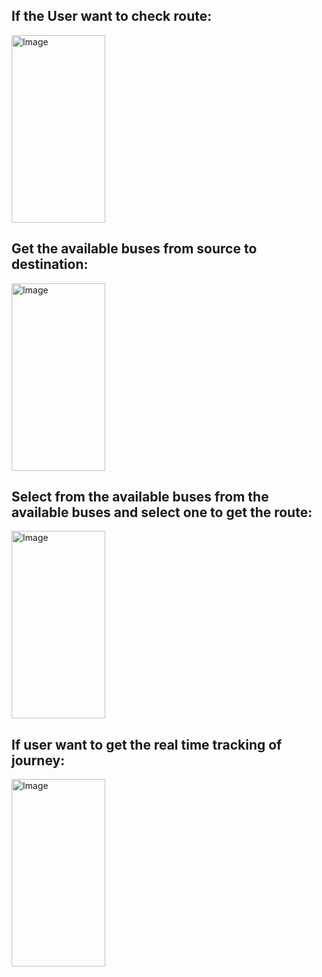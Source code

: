 ## If the User want to check route:

<img src="https://github.com/user-attachments/assets/31e3e6e1-3a47-413c-af64-2be4465a35d8" alt="Image" width="150" height="300">

## Get the available buses from source to destination:
<img src="https://github.com/user-attachments/assets/9f7dff0d-6718-475c-a830-2af21904864c" alt="Image" width="150" height="300">

## Select from the available buses from the available buses and select one to get the route:
<img src="https://github.com/user-attachments/assets/ba29924d-1909-4722-b2da-f941b80fb8ca" alt="Image" width="150" height="300">

## If user want to get the real time tracking of journey:
<img src="https://github.com/user-attachments/assets/1a5533ce-5c78-4f6a-b269-d2a9c3ebaaf6" alt="Image" width="150" height="300">
